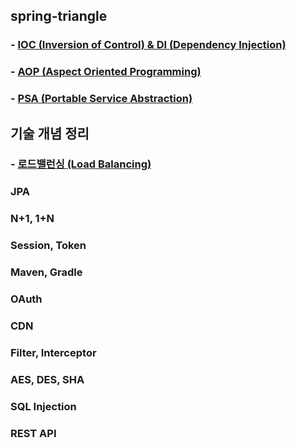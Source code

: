 ## spring-triangle
### - [IOC (Inversion of Control) & DI (Dependency Injection)](https://github.com/conf312/spring-triangle/blob/master/IOC%26DI.md)
### - [AOP (Aspect Oriented Programming)](https://github.com/conf312/spring-triangle/blob/master/AOP.md)
### - [PSA (Portable Service Abstraction)](https://github.com/conf312/spring-triangle/blob/master/PSA.md)


## 기술 개념 정리
### - [로드밸런싱 (Load Balancing)](https://github.com/conf312/spring/blob/master/%EB%A1%9C%EB%93%9C%EB%B0%B8%EB%9F%B0%EC%8B%B1%20(Load%20Balancing).md)
### JPA
### N+1, 1+N
### Session, Token
### Maven, Gradle
### OAuth
### CDN
### Filter, Interceptor
### AES, DES, SHA
### SQL Injection
### REST API
